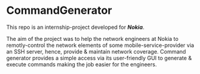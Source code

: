 # CommandGenerator

This repo is an internship-project developed for **_Nokia_**.

The aim of the project was to help the network engineers at Nokia to remotly-control the network elements of some mobile-service-provider via an SSH server, hence, provide & maintain network coverage. Command generator provides a simple access via its user-friendly GUI to generate & execute commands making the job easier for the engineers.
